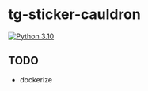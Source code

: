 # tg-sticker-cauldron

[![Python 3.10](https://img.shields.io/badge/python-3.10-yellow.svg)](https://www.python.org/downloads/release/python-3106/)

## TODO
- dockerize
